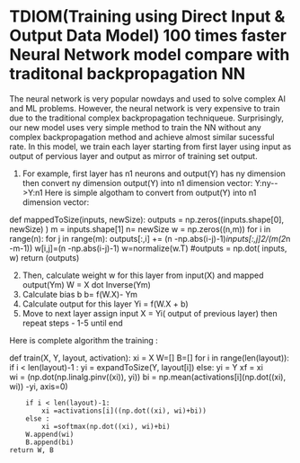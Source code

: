 #  TDIOM(Training using Direct Input & Output Data Model) 100 times faster Neural Network model compare with traditonal backpropagation NN

The neural network is very popular nowdays and used to solve complex AI and ML problems. However, the neural network is very expensive to train due to the traditional complex backpropagation techniqueue. 
Surprisingly, our new model uses very simple method to train the NN without any complex backpropagation method and achieve almost similar sucessful rate. 
In this model, we train each layer starting from first layer using input as output of pervious layer and output as mirror of training set output.
1. For example, first layer has n1 neurons and output(Y) has ny dimension then convert ny dimension  output(Y) into n1 dimension vector:
 Y:ny-->Y:n1
 Here is simple algotham to convert  from output(Y) into n1 dimension vector:

def mappedToSize(inputs, newSize):
    outputs = np.zeros((inputs.shape[0], newSize) )
    m = inputs.shape[1]
    n= newSize
    w = np.zeros((n,m))
    for i in range(n):
        for j in range(m):
            outputs[:,i] += (n -np.abs(i-j)-1)*inputs[:,j]*2/(m*(2*n -m-1)) 
            w[i,j]=(n -np.abs(i-j)-1)
    w=normalize(w.T)
    #outputs = np.dot( inputs, w)
    return (outputs)
    
2. Then, calculate weight w  for this layer from input(X) and mapped output(Ym)
  W = X dot Inverse(Ym) 
3. Calculate bias b
  b= f(W.X)- Ym
4. Calculate output for this layer
   Yi  = f(W.X + b)
5. Move to next layer assign input X = Yi( output of previous layer) then repeat steps - 1-5 until  end

Here is complete algorithm  the training : 

def train(X, Y, layout, activation):
    xi = X
    W=[]
    B=[]
    for i in range(len(layout)):
        if i < len(layout)-1  :
            yi = expandToSize(Y, layout[i]) 
        else:
            yi = Y
        xf = xi    
        wi = (np.dot(np.linalg.pinv((xi)), yi))
        bi = np.mean(activations[i](np.dot((xi), wi)) -yi, axis=0)
        
        if i < len(layout)-1:
            xi =activations[i]((np.dot((xi), wi)+bi))           
        else :
            xi =softmax(np.dot((xi), wi)+bi)         
        W.append(wi)
        B.append(bi)
    return W, B
